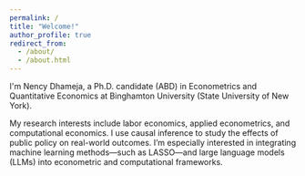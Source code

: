 ```yaml
---
permalink: /
title: "Welcome!"
author_profile: true
redirect_from: 
  - /about/
  - /about.html
---
```

I'm Nency Dhameja, a Ph.D. candidate (ABD) in Econometrics and Quantitative Economics at Binghamton University (State University of New York).

My research interests include labor economics, applied econometrics, and computational economics. I use causal inference to study the effects of public policy on real-world outcomes. I’m especially interested in integrating machine learning methods—such as LASSO—and large language models (LLMs) into econometric and computational frameworks.
